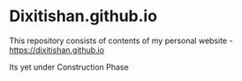 # Dixitishan.github.io

This repository consists of contents of my personal website - https://dixitishan.github.io

Its yet under Construction Phase
